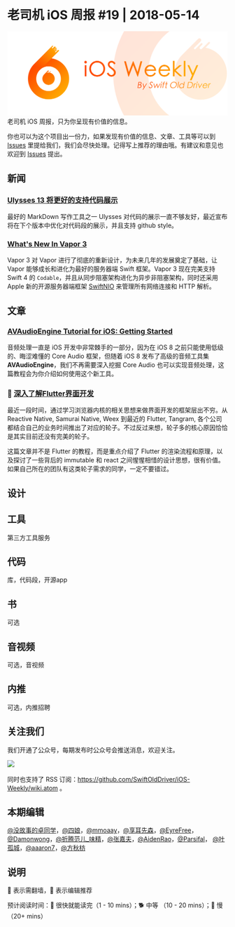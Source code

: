# 老司机 iOS 周报 #19 | 2018-05-14

![ios-weekly](../assets/ios-weekly.png)
老司机 iOS 周报，只为你呈现有价值的信息。

你也可以为这个项目出一份力，如果发现有价值的信息、文章、工具等可以到 [Issues](https://github.com/SwiftOldDriver/iOS-Weekly/issues) 里提给我们，我们会尽快处理。记得写上推荐的理由哦。有建议和意见也欢迎到 [Issues](https://github.com/SwiftOldDriver/iOS-Weekly/issues) 提出。

## 新闻

### [Ulysses 13 将更好的支持代码展示](https://ulyssesapp.com/blog/2018/05/preview-code-blocks/)

最好的 MarkDown 写作工具之一 Ulysses 对代码的展示一直不够友好，最近宣布将在下个版本中优化对代码段的展示，并且支持 github style。

### [What's New In Vapor 3](https://geeks.brokenhands.io/blog/posts/whats-new-in-vapor-3)

Vapor 3 对 Vapor 进行了彻底的重新设计，为未来几年的发展奠定了基础，让 Vapor 能够成长和进化为最好的服务器端 Swift 框架。Vapor 3 现在完美支持 Swift 4 的 `Codable`，并且从同步阻塞架构进化为异步非阻塞架构，同时还采用 Apple 新的开源服务器端框架 [SwiftNIO](https://github.com/apple/swift-nio) 来管理所有网络连接和 HTTP 解析。

## 文章

### [AVAudioEngine Tutorial for iOS: Getting Started](https://www.raywenderlich.com/185090/avaudioengine-tutorial-for-ios-getting-started)

音频处理一直是 iOS 开发中非常棘手的一部分，因为在 iOS 8 之前只能使用低级的、晦涩难懂的 Core Audio 框架，但随着 iOS 8 发布了高级的音频工具集 **AVAudioEngine**，我们不再需要深入挖掘 Core Audio 也可以实现音频处理，这篇教程会为你介绍如何使用这个新工具。

### 🐎 [深入了解Flutter界面开发](https://mp.weixin.qq.com/s/z2r2OmnY7r7dQrkO8ndkFQ)

最近一段时间，通过学习浏览器内核的相关思想来做界面开发的框架层出不穷。从Reactive Native, Samurai Native, Weex 到最近的 Flutter, Tangram, 各个公司都结合自己的业务时间推出了对应的轮子。不过反过来想，轮子多的核心原因恰恰是其实目前还没有完美的轮子。

这篇文章并不是 Flutter 的教程，而是重点介绍了 Flutter 的渲染流程和原理，以及探讨了一些背后的 immutable 和 react 之间惺惺相惜的设计思想，很有价值。如果自己所在的团队有这类轮子需求的同学，一定不要错过。


## 设计

## 工具

第三方工具服务

## 代码

库，代码段，开源app

## 书

可选

## 音视频

可选，音视频

## 内推

可选，内推招聘

## 关注我们

我们开通了公众号，每期发布时公众号会推送消息，欢迎关注。

![](https://github.com/SwiftOldDriver/iOS-Weekly/blob/master/assets/qrcode_for_wechat.jpg?raw=true)

同时也支持了 RSS 订阅：https://github.com/SwiftOldDriver/iOS-Weekly/wiki.atom 。

## 本期编辑

[@没故事的卓同学](https://weibo.com/1926303682/profile)，[@四娘](https://kemchenj.github.io)，[@mmoaay](https://weibo.com/u/1302422271)，[@享耳先森](https://github.com/iblacksun)，[@EyreFree](https://weibo.com/eyrefree777)，[@Damonwong](https://weibo.com/damonone)，[@折腾范儿_味精](http://weibo.com/agvicking)，[@张嘉夫](https://weibo.com/2949394297)，[@AidenRao](https://weibo.com/AidenRao)，[@Parsifal](https://weibo.com/parsifalchang)， [@叶孤城](https://weibo.com/u/1438670852)，[@aaaron7](https://weibo.com/aaaron7)，[@方秋枋](https://weibo.com/100mango)

## 说明

🚧 表示需翻墙，🌟 表示编辑推荐

预计阅读时间：🐎 很快就能读完（1 - 10 mins）；🐕 中等 （10 - 20 mins）；🐢 慢（20+ mins）